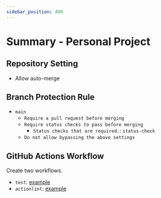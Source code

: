 ```yaml
---
sidebar_position: 400
---
```


# Summary - Personal Project

## Repository Setting

- Allow auto-merge

## Branch Protection Rule

- `main`
  - `Require a pull request before merging`
  - `Require status checks to pass before merging`
    - `Status checks that are required.`: `status-check`
  - `Do not allow bypassing the above settings`

## GitHub Actions Workflow

Create two workflows.

- `test`: [example](https://github.com/aquaproj/example-update-checksum-public/blob/main/.github/workflows/test.yaml)
- `actionlint`: [example](https://github.com/suzuki-shunsuke/tfcmt/blob/main/.github/workflows/actionlint.yaml)
